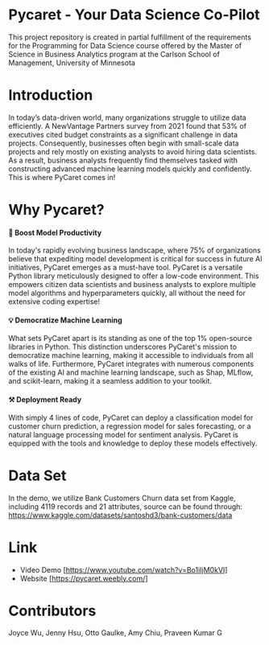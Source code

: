 # Pycaret - Your Data Science Co-Pilot
This project repository is created in partial fulfillment of the requirements for the Programming for Data Science course offered by the Master of Science in Business Analytics program at the Carlson School of Management, University of Minnesota

# Introduction 
In today’s data-driven world, many organizations struggle to utilize data efficiently. A NewVantage Partners survey from 2021 found that 53% of executives cited budget constraints as a significant challenge in data projects. Consequently, businesses often begin with small-scale data projects and rely mostly on existing analysts to avoid hiring data scientists. As a result, business analysts frequently find themselves tasked with constructing advanced machine learning models quickly and confidently. This is where PyCaret comes in!

# Why Pycaret?
#### 🚀 Boost Model Productivity
In today's rapidly evolving business landscape, where 75% of organizations believe that expediting model development is critical for success in future AI initiatives, PyCaret emerges as a must-have tool. PyCaret is a versatile Python library meticulously designed to offer a low-code environment. This empowers citizen data scientists and business analysts to explore multiple model algorithms and hyperparameters quickly, all without the need for extensive coding expertise!

#### 💡 Democratize Machine Learning
What sets PyCaret apart is its standing as one of the top 1% open-source libraries in Python. This distinction underscores PyCaret's mission to democratize machine learning, making it accessible to individuals from all walks of life. Furthermore, PyCaret integrates with numerous components of the existing AI and machine learning landscape, such as Shap, MLflow, and scikit-learn, making it a seamless addition to your toolkit.

#### ⚒ Deployment Ready
With simply 4 lines of code, PyCaret can deploy a classification model for customer churn prediction, a regression model for sales forecasting, or a natural language processing model for sentiment analysis. PyCaret is equipped with the tools and knowledge to deploy these models effectively.

# Data Set
In the demo, we utilize Bank Customers Churn data set from Kaggle, including 4119 records and 21 attributes, source can be found through: https://www.kaggle.com/datasets/santoshd3/bank-customers/data

# Link
- Video Demo [https://www.youtube.com/watch?v=Bo1iIjM0kVI]
- Website [https://pycaret.weebly.com/]

# Contributors
Joyce Wu, Jenny Hsu, Otto Gaulke, Amy Chiu, Praveen Kumar G
